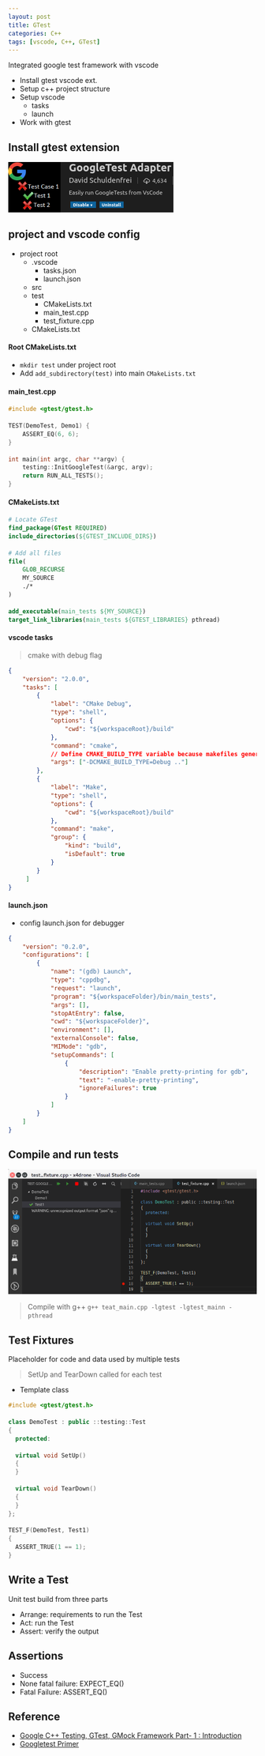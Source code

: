 ```yaml
---
layout: post
title: GTest
categories: C++
tags: [vscode, C++, GTest]
---
```

Integrated google test framework with vscode
- Install gtest vscode ext.
- Setup c++ project structure
- Setup vscode
    - tasks
    - launch
- Work with gtest
  
## Install gtest extension

![](/images/2018-12-01-20-00-21.png)

## project and vscode config
- project root
    - .vscode
        - tasks.json
        - launch.json
    - src
    - test
        - CMakeLists.txt
        - main_test.cpp
        - test_fixture.cpp
    - CMakeLists.txt

#### Root CMakeLists.txt
- `mkdir test` under project root
- Add `add_subdirectory(test)` into main `CMakeLists.txt`  

#### main_test.cpp
~~~cpp
#include <gtest/gtest.h>

TEST(DemoTest, Demo1) { 
    ASSERT_EQ(6, 6);
}

int main(int argc, char **argv) {
    testing::InitGoogleTest(&argc, argv);
    return RUN_ALL_TESTS();
}
~~~


#### CMakeLists.txt
~~~cmake
# Locate GTest
find_package(GTest REQUIRED)
include_directories(${GTEST_INCLUDE_DIRS})

# Add all files 
file(
    GLOB_RECURSE
    MY_SOURCE
    ./*
)

add_executable(main_tests ${MY_SOURCE})
target_link_libraries(main_tests ${GTEST_LIBRARIES} pthread)
~~~

#### vscode tasks
>cmake with debug flag

~~~json
{
    "version": "2.0.0",
    "tasks": [
        {
            "label": "CMake Debug",
            "type": "shell",
            "options": {
                "cwd": "${workspaceRoot}/build"
            },
            "command": "cmake",
            // Define CMAKE_BUILD_TYPE variable because makefiles generated by CMake are single-configuration.
            "args": ["-DCMAKE_BUILD_TYPE=Debug .."]
        },
        {
            "label": "Make",
            "type": "shell",
            "options": {
                "cwd": "${workspaceRoot}/build"
            },
            "command": "make",
            "group": {
                "kind": "build",
                "isDefault": true
            }
        }
     ]
}
~~~

#### launch.json

- config launch.json for debugger
~~~json
{
    "version": "0.2.0",
    "configurations": [
        {
            "name": "(gdb) Launch",
            "type": "cppdbg",
            "request": "launch",
            "program": "${workspaceFolder}/bin/main_tests",
            "args": [],
            "stopAtEntry": false,
            "cwd": "${workspaceFolder}",
            "environment": [],
            "externalConsole": false,
            "MIMode": "gdb",
            "setupCommands": [
                {
                    "description": "Enable pretty-printing for gdb",
                    "text": "-enable-pretty-printing",
                    "ignoreFailures": true
                }
            ]
        }
    ]
}
~~~

## Compile and run tests
![](/images/2018-12-01-21-31-07.png)

> Compile with g++
> `g++ teat_main.cpp -lgtest -lgtest_mainn -pthread`

## Test Fixtures
Placeholder for code and data used by multiple tests

>SetUp and TearDown called for each test

- Template class

~~~cpp
#include <gtest/gtest.h>

class DemoTest : public ::testing::Test
{
  protected:

  virtual void SetUp()
  {      
  }

  virtual void TearDown()
  {
  }
};

TEST_F(DemoTest, Test1)
{
  ASSERT_TRUE(1 == 1);
}
~~~

## Write a Test
Unit test build from three parts
- Arrange: requirements to run the Test
- Act: run the Test
- Assert: verify the output
  
## Assertions
- Success
- None fatal failure: EXPECT_EQ()
- Fatal Failure: ASSERT_EQ()

## Reference
- [Google C++ Testing, GTest, GMock Framework Part- 1 : Introduction](https://www.youtube.com/watch?v=nbFXI9SDfbk)
- [Googletest Primer](https://github.com/abseil/googletest/blob/master/googletest/docs/primer.md)
